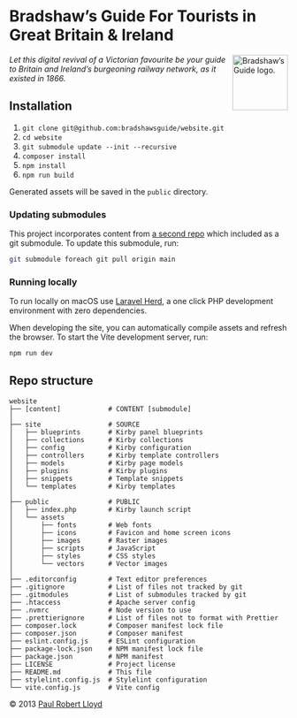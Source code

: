 # Bradshaw’s Guide For Tourists in Great Britain & Ireland

<img src="https://github.com/bradshawsguide.png?s=200" width="100" height="100" align="right" alt="Bradshaw’s Guide logo.">

_Let this digital revival of a Victorian favourite be your guide to Britain and Ireland’s burgeoning railway network, as it existed in 1866._

## Installation

1. `git clone git@github.com:bradshawsguide/website.git`
2. `cd website`
3. `git submodule update --init --recursive`
4. `composer install`
5. `npm install`
6. `npm run build`

Generated assets will be saved in the `public` directory.

### Updating submodules

This project incorporates content from [a second repo](https://github.com/bradshawsguide/content) which included as a git submodule. To update this submodule, run:

```bash
git submodule foreach git pull origin main
```

### Running locally

To run locally on macOS use [Laravel Herd](https://herd.laravel.com/), a one click PHP development environment with zero dependencies.

When developing the site, you can automatically compile assets and refresh the browser. To start the Vite development server, run:

```bash
npm run dev
```

## Repo structure

```text
website
├── [content]            # CONTENT [submodule]
│
├── site                 # SOURCE
│   ├── blueprints       # Kirby panel blueprints
│   ├── collections      # Kirby collections
│   ├── config           # Kirby configuration
│   ├── controllers      # Kirby template controllers
│   ├── models           # Kirby page models
│   ├── plugins          # Kirby plugins
│   ├── snippets         # Template snippets
│   └── templates        # Kirby templates
│
├── public               # PUBLIC
│   ├── index.php        # Kirby launch script
│   └── assets
│       ├── fonts        # Web fonts
│       ├── icons        # Favicon and home screen icons
│       ├── images       # Raster images
│       ├── scripts      # JavaScript
│       ├── styles       # CSS styles
│       └── vectors      # Vector images
│
├── .editorconfig        # Text editor preferences
├── .gitignore           # List of files not tracked by git
├── .gitmodules          # List of submodules tracked by git
├── .htaccess            # Apache server config
├── .nvmrc               # Node version to use
├── .prettierignore      # List of files not to format with Prettier
├── composer.lock        # Composer manifest lock file
├── composer.json        # Composer manifest
├── eslint.config.js     # ESLint configuration
├── package-lock.json    # NPM manifest lock file
├── package.json         # NPM manifest
├── LICENSE              # Project license
├── README.md            # This file
├── stylelint.config.js  # Stylelint configuration
└── vite.config.js       # Vite config
```

© 2013 [Paul Robert Lloyd](https://paulrobertlloyd.com)

